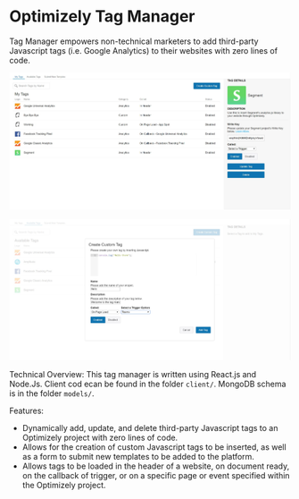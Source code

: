 # Optimizely Tag Manager
Tag Manager empowers non-technical marketers to add third-party Javascript tags (i.e. Google Analytics) to their websites with zero lines of code.

![](Optimizely-1.jpg)

![](Optimizely-2.jpg)

Technical Overview: This tag manager is written using React.js and Node.Js. Client cod ecan be found in the folder `client/`. MongoDB schema is in the folder `models/`.

Features:
  * Dynamically add, update, and delete third-party Javascript tags to an Optimizely project with zero lines of code.
  * Allows for the creation of custom Javascript tags to be inserted, as well as a form to submit new templates to be added to the platform.
  * Allows tags to be loaded in the header of a website, on document ready, on the callback of trigger, or on a specific page or event specified within the Optimizely project.
